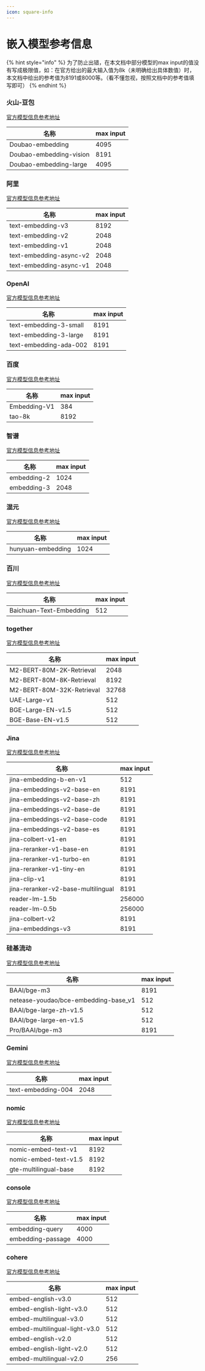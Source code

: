 ```yaml
---
icon: square-info
---
```


# 嵌入模型参考信息

{% hint style="info" %}
为了防止出错，在本文档中部分模型的max input的值没有写成极限值，如：在官方给出的最大输入值为8k（未明确给出具体数值）时，本文档中给出的参考值为8191或8000等。（看不懂忽视，按照文档中的参考值填写即可）
{% endhint %}

### 火山-豆包

[官方模型信息参考地址](https://console.volcengine.com/ark/region:ark+cn-beijing/model?feature=\&projectName=default\&vendor=Bytedance\&view=LIST_VIEW)

| 名称                      | max input |
| ----------------------- | --------- |
| Doubao-embedding        | 4095      |
| Doubao-embedding-vision | 8191      |
| Doubao-embedding-large  | 4095      |

### 阿里

[官方模型信息参考地址](https://help.aliyun.com/zh/model-studio/user-guide/embedding?spm=a2c4g.11186623.0.i1)

| 名称                      | max input |
| ----------------------- | --------- |
| text-embedding-v3       | 8192      |
| text-embedding-v2       | 2048      |
| text-embedding-v1       | 2048      |
| text-embedding-async-v2 | 2048      |
| text-embedding-async-v1 | 2048      |

### OpenAI&#x20;

[官方模型信息参考地址](https://platform.openai.com/docs/guides/embeddings#embedding-models)

| 名称                     | max input |
| ---------------------- | --------- |
| text-embedding-3-small | 8191      |
| text-embedding-3-large | 8191      |
| text-embedding-ada-002 | 8191      |

### 百度

[官方模型信息参考地址](https://cloud.baidu.com/doc/WENXINWORKSHOP/s/om6070n97#%E8%AF%B7%E6%B1%82%E5%8F%82%E6%95%B0)

| 名称           | max input |
| ------------ | --------- |
| Embedding-V1 | 384       |
| tao-8k       | 8192      |

### 智谱

[官方模型信息参考地址](https://bigmodel.cn/console/modelcenter/square)

| 名称          | max input |
| ----------- | --------- |
| embedding-2 | 1024      |
| embedding-3 | 2048      |

### 混元

[官方模型信息参考地址](https://cloud.tencent.com/document/product/1729/102832)

| 名称                | max input |
| ----------------- | --------- |
| hunyuan-embedding | 1024      |

### 百川

[官方模型信息参考地址](https://platform.baichuan-ai.com/docs/text-Embedding)

| 名称                      | max input |
| ----------------------- | --------- |
| Baichuan-Text-Embedding | 512       |

### together

[官方模型信息参考地址](https://docs.together.ai/docs/serverless-models#embedding-models)

| 名称                        | max input |
| ------------------------- | --------- |
| M2-BERT-80M-2K-Retrieval  | 2048      |
| M2-BERT-80M-8K-Retrieval  | 8192      |
| M2-BERT-80M-32K-Retrieval | 32768     |
| UAE-Large-v1              | 512       |
| BGE-Large-EN-v1.5         | 512       |
| BGE-Base-EN-v1.5          | 512       |

### Jina&#x20;

[官方模型信息参考地址](https://jina.ai/models/jina-embedding-b-en-v1)

| 名称                                 | max input |
| ---------------------------------- | --------- |
| jina-embedding-b-en-v1             | 512       |
| jina-embeddings-v2-base-en         | 8191      |
| jina-embeddings-v2-base-zh         | 8191      |
| jina-embeddings-v2-base-de         | 8191      |
| jina-embeddings-v2-base-code       | 8191      |
| jina-embeddings-v2-base-es         | 8191      |
| jina-colbert-v1-en                 | 8191      |
| jina-reranker-v1-base-en           | 8191      |
| jina-reranker-v1-turbo-en          | 8191      |
| jina-reranker-v1-tiny-en           | 8191      |
| jina-clip-v1                       | 8191      |
| jina-reranker-v2-base-multilingual | 8191      |
| reader-lm-1.5b                     | 256000    |
| reader-lm-0.5b                     | 256000    |
| jina-colbert-v2                    | 8191      |
| jina-embeddings-v3                 | 8191      |

### 硅基流动

[官方模型信息参考地址](https://siliconflow.cn/zh-cn/models)

| 名称                                    | max input |
| ------------------------------------- | --------- |
| BAAI/bge-m3                           | 8191      |
| netease-youdao/bce-embedding-base\_v1 | 512       |
| BAAI/bge-large-zh-v1.5                | 512       |
| BAAI/bge-large-en-v1.5                | 512       |
| Pro/BAAI/bge-m3                       | 8191      |

### Gemini

[官方模型信息参考地址](https://ai.google.dev/gemini-api/docs/models/gemini?hl=zh-cn#text-embedding)

| 名称                 | max input |
| ------------------ | --------- |
| text-embedding-004 | 2048      |

### nomic

[官方模型信息参考地址](https://docs.nomic.ai/atlas/embeddings-and-retrieval/text-embedding)

| 名称                    | max input |
| --------------------- | --------- |
| nomic-embed-text-v1   | 8192      |
| nomic-embed-text-v1.5 | 8192      |
| gte-multilingual-base | 8192      |

### console

[官方模型信息参考地址](https://console.upstage.ai/docs/capabilities/embeddings)

| 名称                | max input |
| ----------------- | --------- |
| embedding-query   | 4000      |
| embedding-passage | 4000      |

### cohere

[官方模型信息参考地址](https://docs.cohere.com/docs/models#embed)

| 名称                            | max input |
| ----------------------------- | --------- |
| embed-english-v3.0            | 512       |
| embed-english-light-v3.0      | 512       |
| embed-multilingual-v3.0       | 512       |
| embed-multilingual-light-v3.0 | 512       |
| embed-english-v2.0            | 512       |
| embed-english-light-v2.0      | 512       |
| embed-multilingual-v2.0       | 256       |

